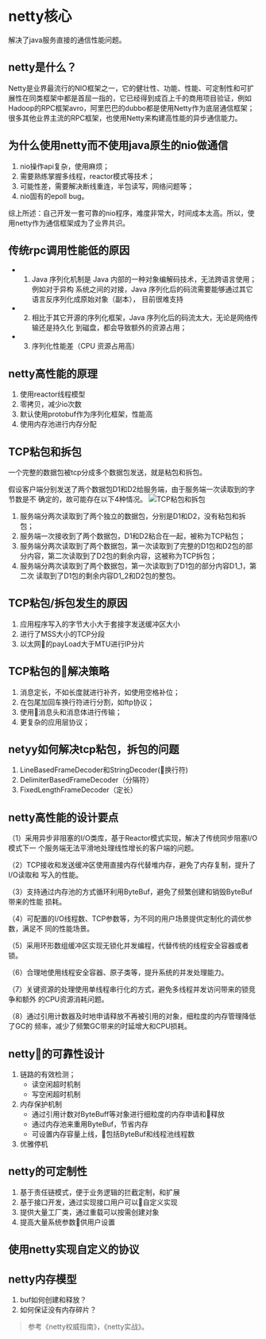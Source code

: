 # netty核心
解决了java服务直接的通信性能问题。

## netty是什么？
Netty是业界最流⾏的NIO框架之⼀，它的健壮性、功能、性能、可定制性和可扩展性在同类框架中都是⾸屈⼀指的，它已经得到成百上千的商⽤项⽬验证，例如Hadoop的RPC框架avro，阿里巴巴的dubbo都是使⽤Netty作为底层通信框架；很多其他业界主流的RPC框架，也使⽤Netty来构建⾼性能的异步通信能⼒。

## 为什么使用netty而不使用java原生的nio做通信
1. nio操作api复杂，使用麻烦；
2. 需要熟练掌握多线程，reactor模式等技术；
3. 可能性差，需要解决断线重连，半包读写，网络问题等；
4. nio固有的epoll bug。

综上所述：自己开发一套可靠的nio程序，难度非常大，时间成本太高。所以，使用netty作为通信框架成为了业界共识。

## 传统rpc调用性能低的原因
* 1) Java 序列化机制是 Java 内部的一种对象编解码技术，无法跨语言使用；例如对于异构 系统之间的对接，Java 序列化后的码流需要能够通过其它语言反序列化成原始对象（副本）， 目前很难支持
* 2) 相比于其它开源的序列化框架，Java 序列化后的码流太大，无论是网络传输还是持久化 到磁盘，都会导致额外的资源占用；
* 3) 序列化性能差（CPU 资源占用高）

## netty高性能的原理
1. 使用reactor线程模型
2. 零拷贝，减少io次数
3. 默认使用protobuf作为序列化框架，性能高
4. 使用内存池进行内存分配

## TCP粘包和拆包
一个完整的数据包被tcp分成多个数据包发送，就是粘包和拆包。

假设客户端分别发送了两个数据包D1和D2给服务端，由于服务端⼀次读取到的字节数是不 确定的，故可能存在以下4种情况。
![TCP粘包和拆包](../images/tcp-data.png)

1. 服务端分两次读取到了两个独⽴的数据包，分别是D1和D2，没有粘包和拆包；
2. 服务端⼀次接收到了两个数据包，D1和D2粘合在⼀起，被称为TCP粘包；
3. 服务端分两次读取到了两个数据包，第⼀次读取到了完整的D1包和D2包的部分内容，第⼆次读取到了D2包的剩余内容，这被称为TCP拆包；
4. 服务端分两次读取到了两个数据包，第⼀次读取到了D1包的部分内容D1_1，第⼆次 读取到了D1包的剩余内容D1_2和D2包的整包。

## TCP粘包/拆包发⽣的原因
1. 应用程序写入的字节大小大于套接字发送缓冲区大小
2. 进行了MSS大小的TCP分段
3. 以太网的payLoad大于MTU进行IP分片

## TCP粘包的解决策略
1. 消息定长，不如长度就进行补齐，如使用空格补位；
2. 在包尾加回车换行符进行分割，如ftp协议；
3. 使用消息头和消息体进行传输；
4. 更复杂的应用层协议；

## netyy如何解决tcp粘包，拆包的问题
1. LineBasedFrameDecoder和StringDecoder(换行符)
2. DelimiterBasedFrameDecoder（分隔符）
3. FixedLengthFrameDecoder（定长）

## netty高性能的设计要点
（1）采⽤异步⾮阻塞的I/O类库，基于Reactor模式实现，解决了传统同步阻塞I/O模式下⼀ 个服务端⽆法平滑地处理线性增长的客户端的问题。

（2）TCP接收和发送缓冲区使⽤直接内存代替堆内存，避免了内存复制，提升了I/O读取和 写⼊的性能。

（3）⽀持通过内存池的⽅式循环利⽤ByteBuf，避免了频繁创建和销毁ByteBuf带来的性能 损耗。

（4）可配置的I/O线程数、TCP参数等，为不同的⽤户场景提供定制化的调优参数，满⾜不 同的性能场景。

（5）采⽤环形数组缓冲区实现⽆锁化并发编程，代替传统的线程安全容器或者锁。

（6）合理地使⽤线程安全容器、原⼦类等，提升系统的并发处理能⼒。

（7）关键资源的处理使⽤单线程串⾏化的⽅式，避免多线程并发访问带来的锁竞争和额外 的CPU资源消耗问题。

（8）通过引⽤计数器及时地申请释放不再被引⽤的对象，细粒度的内存管理降低了GC的 频率，减少了频繁GC带来的时延增⼤和CPU损耗。

## netty的可靠性设计
1. 链路的有效检测；
    * 读空闲超时机制
    * 写空闲超时机制
2. 内存保护机制
    * 通过引用计数对ByteBuff等对象进行细粒度的内存申请和释放
    * 通过内存池来重用ByteBuf，节省内存
    * 可设置内存容量上线，包括ByteBuf和线程池线程数
3. 优雅停机

## netty的可定制性
1. 基于责任链模式，便于业务逻辑的拦截定制，和扩展
2. 基于接口开发，通过实现接口用户可以自定义实现
3. 提供大量工厂类，通过重载可以按需创建对象
4. 提高大量系统参数供用户设置


## 使用netty实现自定义的协议

## netty内存模型
1. buf如何创建和释放？
2. 如何保证没有内存碎片？

> 参考《netty权威指南》，《netty实战》。

